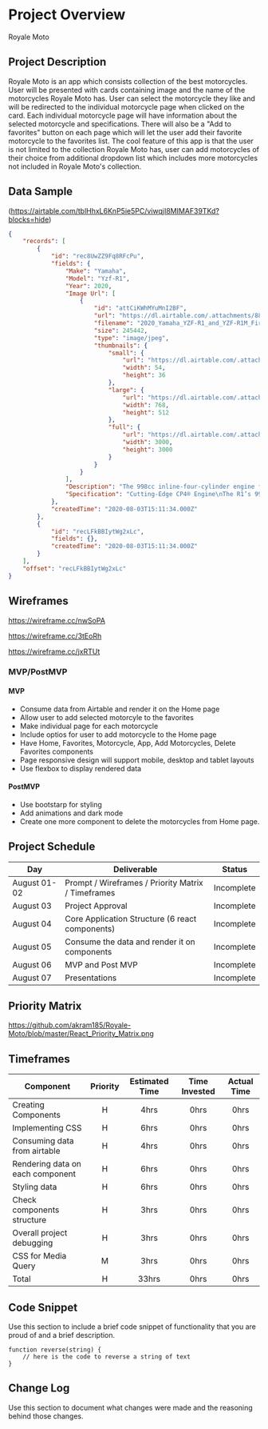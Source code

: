# Project Overview

Royale Moto 

## Project Description

Royale Moto is an app which consists collection of the best motorcycles. User will be presented with cards containing image and the name of the motorcycles Royale Moto has. User can select the motorcycle they like and will be redirected to the individual motorcycle page when clicked on the card. Each individual motorcycle page will have information about the selected motorcycle and specifications. There will also be a "Add to favorites" button on each page which will let the user add their favorite motorcycle to the favorites list. The cool feature of this app is that the user is not limited to the collection Royale Moto has, user can add motorcycles of their choice from additional dropdown list which includes more motorcycles not included in Royale Moto's collection.

## Data Sample

(https://airtable.com/tblHhxL6KnP5ie5PC/viwqjI8MIMAF39TKd?blocks=hide)
```json
{
    "records": [
        {
            "id": "rec8UwZZ9Fq8RFcPu",
            "fields": {
                "Make": "Yamaha",
                "Model": "Yzf-R1",
                "Year": 2020,
                "Image Url": [
                    {
                        "id": "attCiKWhMYuMnI2BF",
                        "url": "https://dl.airtable.com/.attachments/88e2107f42a0ce24f98f6966adae8a24/847be064/2020_Yamaha_YZF-R1_and_YZF-R1M_First_Look_13_Fast_Facts",
                        "filename": "2020_Yamaha_YZF-R1_and_YZF-R1M_First_Look_(13_Fast_Facts)",
                        "size": 245442,
                        "type": "image/jpeg",
                        "thumbnails": {
                            "small": {
                                "url": "https://dl.airtable.com/.attachmentThumbnails/a60a133db180f5335418fc239b70c012/85b3cfd8",
                                "width": 54,
                                "height": 36
                            },
                            "large": {
                                "url": "https://dl.airtable.com/.attachmentThumbnails/02e0fab4d495ae3105679ee8a52d83ad/34dff41b",
                                "width": 768,
                                "height": 512
                            },
                            "full": {
                                "url": "https://dl.airtable.com/.attachmentThumbnails/ccd93543ba53aad7d4aff783b2dd11eb/ff76732c",
                                "width": 3000,
                                "height": 3000
                            }
                        }
                    }
                ],
                "Description": "The 998cc inline-four-cylinder engine features Yamaha’s exclusive crossplane crankshaft technology derived from the YZR-M1 MotoGP® machine. Every aspe...",
                "Specification": "Cutting-Edge CP4® Engine\nThe R1’s 998cc inline-four-cylinder engine features Yamaha’s exclusive crossplane crankshaft technology derived from the YZR-..."
            },
            "createdTime": "2020-08-03T15:11:34.000Z"
        },
        {
            "id": "recLFkBBIytWg2xLc",
            "fields": {},
            "createdTime": "2020-08-03T15:11:34.000Z"
        }
    ],
    "offset": "recLFkBBIytWg2xLc"
}
```


## Wireframes

https://wireframe.cc/nwSoPA

https://wireframe.cc/3tEoRh

https://wireframe.cc/jxRTUt

### MVP/PostMVP

#### MVP 

- Consume data from Airtable and render it on the Home page
- Allow user to add selected motorcyle to the favorites
- Make individual page for each motorcycle
- Include optios for user to add motorcycle to the Home page
- Have Home, Favorites, Motorcycle, App, Add Motorcycles, Delete Favorites components
- Page responsive design will support mobile, desktop and tablet layouts
- Use flexbox to display rendered data

#### PostMVP  

- Use bootstarp for styling
- Add animations and dark mode
- Create one more component to delete the motorcycles from Home page.

## Project Schedule

|  Day | Deliverable | Status
|---|---| ---|
|August 01-02| Prompt / Wireframes / Priority Matrix / Timeframes | Incomplete
|August 03| Project Approval | Incomplete
|August 04| Core Application Structure (6 react components) | Incomplete
|August 05| Consume the data and render it on components| Incomplete
|August 06| MVP and Post MVP  | Incomplete
|August 07| Presentations | Incomplete

## Priority Matrix

https://github.com/akram185/Royale-Moto/blob/master/React_Priority_Matrix.png

## Timeframes

| Component | Priority | Estimated Time | Time Invested | Actual Time |
| --- | :---: |  :---: | :---: | :---: |
| Creating Components  | H | 4hrs| 0hrs | 0hrs |
| Implementing CSS | H | 6hrs| 0hrs | 0hrs |
|Consuming data from airtable | H | 4hrs| 0hrs | 0hrs |
| Rendering data on each component | H | 6hrs| 0hrs | 0hrs |
| Styling data| H | 6hrs| 0hrs | 0hrs |
| Check components structure  | H | 3hrs| 0hrs | 0hrs |
| Overall project debugging  | H | 3hrs| 0hrs | 0hrs |
| CSS for Media Query  | M | 3hrs| 0hrs | 0hrs |
| Total | H | 33hrs| 0hrs | 0hrs |


## Code Snippet

Use this section to include a brief code snippet of functionality that you are proud of and a brief description.  

```
function reverse(string) {
	// here is the code to reverse a string of text
}
```

## Change Log
 Use this section to document what changes were made and the reasoning behind those changes.  

